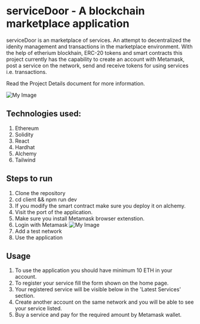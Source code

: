 # serviceDoor - A blockchain marketplace application

serviceDoor is an marketplace of services. An attempt to decentralized the idenity management and transactions in the marketplace
environment. With the help of etherium blockhain, ERC-20 tokens and smart contracts this project currently has the capability to create an account with
Metamask, post a service on the network, send and receive tokens for using services i.e. transactions.

Read the Project Details document for more information.

![My Image](screenshots/Home.png)

## Technologies used:

1. Ethereum
2. Solidity
3. React
4. Hardhat
5. Alchemy
6. Tailwind

## Steps to run

1. Clone the repository
2. cd client && npm run dev
3. If you modify the smart contract make sure you deploy it on alchemy.
4. Visit the port of the application.
5. Make sure you install Metamask browser extenstion.
6. Login with Metamask
   ![My Image](screenshots/connect.png)
7. Add a test network
8. Use the application

## Usage

1. To use the application you should have minimum 10 ETH in your account.
2. To register your service fill the form shown on the home page.
3. Your registered service will be visible below in the 'Latest Services' section.
4. Create another account on the same network and you will be able to see your service listed.
5. Buy a service and pay for the required amount by Metamask wallet.
